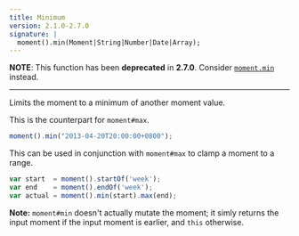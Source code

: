 ```yaml
---
title: Minimum
version: 2.1.0-2.7.0
signature: |
  moment().min(Moment|String|Number|Date|Array);
---
```


**NOTE**: This function has been **deprecated** in **2.7.0**. Consider [`moment.min`](/docs/#/get-set/min/) instead.

------

Limits the moment to a minimum of another moment value.

This is the counterpart for `moment#max`.

```javascript
moment().min("2013-04-20T20:00:00+0800");
```

This can be used in conjunction with `moment#max` to clamp a moment to a range.

```javascript
var start  = moment().startOf('week');
var end    = moment().endOf('week');
var actual = moment().min(start).max(end);
```

**Note:** `moment#min` doesn't actually mutate the moment; it simly returns the input moment if the input moment is earlier, and `this` otherwise.
